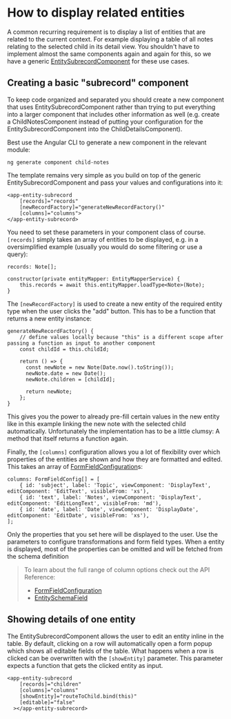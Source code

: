 # How to display related entities
A common recurring requirement is to display a list of entities that are related to the current context.
For example displaying a table of all notes relating to the selected child in its detail view.
You shouldn't have to implement almost the same components again and again for this,
so we have a generic [EntitySubrecordComponent](../../components/EntitySubrecordComponent.html) for these use cases.

## Creating a basic "subrecord" component
To keep code organized and separated you should create a new component that uses EntitySubrecordComponent
rather than trying to put everything into a larger component that includes other information as well
(e.g. create a ChildNotesComponent instead of putting your configuration for the EntitySubrecordComponent into the ChildDetailsComponent).

Best use the Angular CLI to generate a new component in the relevant module:
```
ng generate component child-notes
```

The template remains very simple as you build on top of the generic EntitySubrecordComponent
and pass your values and configurations into it:
```
<app-entity-subrecord
    [records]="records"
    [newRecordFactory]="generateNewRecordFactory()"
    [columns]="columns">
</app-entity-subrecord>
```

You need to set these parameters in your component class of course.
`[records]` simply takes an array of entities to be displayed,
e.g. in a oversimplified example (usually you would do some filtering or use a query):
```
records: Note[];

constructor(private entityMapper: EntityMapperService) {
    this.records = await this.entityMapper.loadType<Note>(Note);
}
```

The `[newRecordFactory]` is used to create a new entity of the required entity type when the user clicks the "add" button.
This has to be a function that returns a new entity instance:
```
generateNewRecordFactory() {
    // define values locally because "this" is a different scope after passing a function as input to another component
    const childId = this.childId;
    
    return () => {
      const newNote = new Note(Date.now().toString());
      newNote.date = new Date();
      newNote.children = [childId];
    
      return newNote;
    };
}
```
This gives you the power to already pre-fill certain values in the new entity
like in this example linking the new note with the selected child automatically.
Unfortunately the implementation has to be a little clumsy: A method that itself returns a function again.

Finally, the `[columns]` configuration allows you a lot of flexibility over 
which properties of the entities are shown and how they are formatted and edited.
This takes an array of [FormFieldConfiguration](../../interfaces/FormFieldConfig.html)s:
```
columns: FormFieldConfig[] = [
    { id: 'subject', label: 'Topic', viewComponent: 'DisplayText', editComponent: 'EditText', visibleFrom: 'xs'),
    { id: 'text', label: 'Notes', viewComponent: 'DisplayText', editComponent: 'EditLongText', visibleFrom: 'md'),
    { id: 'date', label: 'Date', viewComponent: 'DisplayDate', editComponent: 'EditDate', visibleFrom: 'xs'),
];
```
Only the properties that you set here will be displayed to the user.
Use the parameters to configure transformations and form field types.
When a entity is displayed, most of the properties can be omitted and will be fetched from the schema definition

> To learn about the full range of column options check out the API Reference:
> - [FormFieldConfiguration](../../interfaces/FormFieldConfig.html)
> - [EntitySchemaField](../../interfaces/EntitySchemaField.html)

## Showing details of one entity
The EntitySubrecordComponent allows the user to edit an entity inline in the table.
By default, clicking on a row will automatically open a form popup which shows all editable fields of the table.
What happens when a row is clicked can be overwritten with the `[showEntity]` parameter.
This parameter expects a function that gets the clicked entity as input.
```
<app-entity-subrecord
    [records]="children"
    [columns]="columns"
    [showEntity]="routeToChild.bind(this)"
    [editable]="false"
  ></app-entity-subrecord>
```
